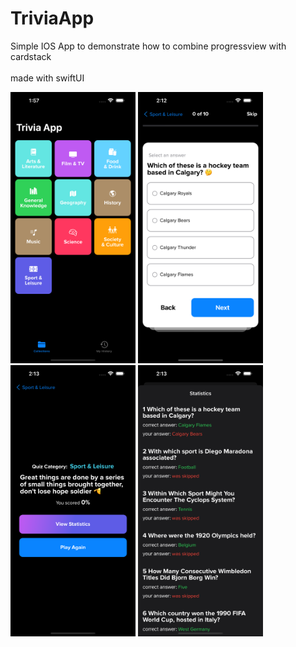 # TriviaApp
Simple IOS App to demonstrate how to combine progressview with cardstack 
<br></br>made with swiftUI


<img src="https://github.com/AbGhost-cyber/TriviaAppp/blob/main/TriviaAppp/Screenshots/simulator_screenshot_4BD0BD89-A025-479B-9498-0EB58E70A2E8.png" width = "200"  /> <img src="https://github.com/AbGhost-cyber/TriviaAppp/blob/main/TriviaAppp/Screenshots/simulator_screenshot_BCCB29AB-8250-4025-870F-01CA6EEA79D8.png" width = "200" />
<img src="https://github.com/AbGhost-cyber/TriviaAppp/blob/main/TriviaAppp/Screenshots/simulator_screenshot_ECD35567-4529-44EE-8F21-D6B950698690.png" width = "200"  /> <img src="https://github.com/AbGhost-cyber/TriviaAppp/blob/main/TriviaAppp/Screenshots/simulator_screenshot_F1C99B59-0C42-4422-99D2-4B18E91D4F5C.png" width = "200" />
